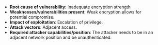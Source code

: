 - **Root cause of vulnerability**: Inadequate encryption strength
- **Weaknesses/vulnerabilities present**: Weak encryption allows for potential compromise.
- **Impact of exploitation**: Escalation of privilege.
- **Attack vectors**: Adjacent access.
- **Required attacker capabilities/position**: The attacker needs to be in an adjacent network position and be unauthenticated.